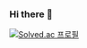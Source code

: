 ### Hi there 👋
[![Solved.ac 프로필](http://mazassumnida.wtf/api/v2/generate_badge?boj=jaesin463)](https://solved.ac/jaesin463)
<!--
**jaesin463/jaesin463** is a ✨ _special_ ✨ repository because its `README.md` (this file) appears on your GitHub profile.

Here are some ideas to get you started:

- 🔭 I’m currently working on ...
- 🌱 I’m currently learning ...
- 👯 I’m looking to collaborate on ...
- 🤔 I’m looking for help with ...
- 💬 Ask me about ...
- 📫 How to reach me: ...
- 😄 Pronouns: ...
- ⚡ Fun fact: ...
-->
